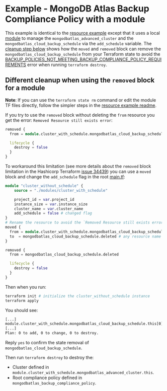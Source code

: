 # Example - MongoDB Atlas Backup Compliance Policy with a module
This example is identical to the [resource example](../resource/README.md) except that it uses a local [module](modules/cluster_with_schedule/main.tf) to manage the `mongodbatlas_advanced_cluster` and the `mongodbatlas_cloud_backup_schedule` via the `add_schedule` variable.
The [cleanup step below](#different-cleanup-when-using-the-removed-block-for-a-module) shows how the `moved` and `removed` block can remove the `mongodbatlas_cloud_backup_schedule` from your Terraform state to avoid the [BACKUP_POLICIES_NOT_MEETING_BACKUP_COMPLIANCE_POLICY_REQUIREMENTS](../resource/README.md#4-cleanup-extra-steps-when-a-backup-compliance-policy-is-enabled) error when running `terraform destroy`.

## Different cleanup when using the `removed` block for a module

**Note**: If you can use the `terraform state rm` command or edit the module TF files directly, follow the simpler steps in the [resource example readme](../resource/README.md#4-cleanup-extra-steps-when-a-backup-compliance-policy-is-enabled).

If you try to use the `removed` block without deleting the `from` resource you get the error: `Removed Resource still exists error`:

```terraform
removed {
  from = module.cluster_with_schedule.mongodbatlas_cloud_backup_schedule.this

  lifecycle {
    destroy = false
  }
}
```

To workaround this limitation (see more details about the `removed` block limitation in the Hashicorp Terraform [issue 34439](https://github.com/hashicorp/terraform/issues/34439)) you can use a `moved` block and change the `add_schedule` flag in the root [main.tf](main.tf):

```terraform
module "cluster_without_schedule" {
    source = "./modules/cluster_with_schedule"

    project_id = var.project_id
    instance_size = var.instance_size
    cluster_name = var.cluster_name
    add_schedule = false # changed flag
}
# Rename the resource to avoid the `Removed Resource still exists error`
moved {
  from = module.cluster_with_schedule.mongodbatlas_cloud_backup_schedule.this[0]
  to  = mongodbatlas_cloud_backup_schedule.deleted # any resource name that doesn't exist works!
}

removed {
  from = mongodbatlas_cloud_backup_schedule.deleted

  lifecycle {
    destroy = false
  }
}
```
Then when you run:
```sh
terraform init # initialize the cluster_without_schedule instance
terraform apply
```

You should see:

```bash
[...]
module.cluster_with_schedule.mongodbatlas_cloud_backup_schedule.this[0] will no longer be managed by Terraform, but will not be destroyed
[...]
Plan: 0 to add, 0 to change, 0 to destroy.
```

Reply `yes` to confirm the state removal of `mongodbatlas_cloud_backup_schedule`.

Then run `terraform destroy` to destroy the:
- Cluster defined in `module.cluster_with_schedule.mongodbatlas_advanced_cluster.this`.
- Root compliance policy defined in `mongodbatlas_backup_compliance_policy`.
